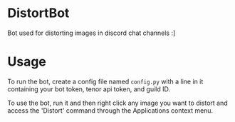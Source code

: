 # DistortBot
Bot used for distorting images in discord chat channels :]

# Usage

To run the bot, create a config file named `config.py` with a line in it containing your bot token, tenor api token, and guild ID.

To use the bot, run it and then right click any image you want to distort and access the 'Distort' command through the Applications context menu.
